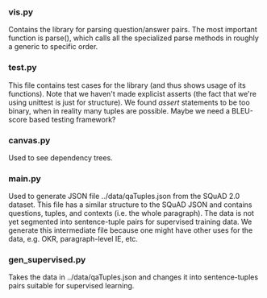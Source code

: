 ### vis.py

Contains the library for parsing question/answer pairs. The most important function is parse(), which calls all the specialized parse methods in roughly a generic to specific order. 

### test.py

This file contains test cases for the library (and thus shows usage of its functions). Note that we haven't made explicist asserts (the fact that we're using unittest is just for structure). We found *assert* statements to be too binary, when in reality many tuples are possible. Maybe we need a BLEU-score based testing framework?

### canvas.py

Used to see dependency trees.

### main.py

Used to generate JSON file ../data/qaTuples.json from the SQuAD 2.0 dataset. This file has a similar structure to the SQuAD JSON and contains questions, tuples, and contexts (i.e. the whole paragraph). The data is not yet segmented into sentence-tuple pairs for supervised training data. We generate this intermediate file because one might have other uses for the data, e.g. OKR, paragraph-level IE, etc.

### gen_supervised.py

Takes the data in ../data/qaTuples.json and changes it into sentence-tuples pairs suitable for supervised learning.
